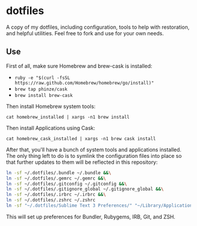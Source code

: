 dotfiles
========

A copy of my dotfiles, including configuration, tools to help with restoration, and helpful utilities. Feel free to fork and use for your own needs.

## Use

First of all, make sure Homebrew and brew-cask is installed:

* `ruby -e "$(curl -fsSL https://raw.github.com/Homebrew/homebrew/go/install)"`
* `brew tap phinze/cask`
* `brew install brew-cask`

Then install Homebrew system tools:

```
cat homebrew_installed | xargs -n1 brew install
```

Then install Applications using Cask:

```
cat homebrew_cask_installed | xargs -n1 brew cask install
```

After that, you'll have a bunch of system tools and applications installed. The only thing left to do is to symlink the configuration files into place so that further updates to them will be reflected in this repository:

``` bash
ln -sf ~/.dotfiles/.bundle ~/.bundle &&\
ln -sf ~/.dotfiles/.gemrc ~/.gemrc &&\
ln -sf ~/.dotfiles/.gitconfig ~/.gitconfig &&\
ln -sf ~/.dotfiles/.gitignore_global ~/.gitignore_global &&\
ln -sf ~/.dotfiles/.irbrc ~/.irbrc &&\
ln -sf ~/.dotfiles/.zshrc ~/.zshrc
ln -sf "~/.dotfiles/Sublime Text 3 Preferences/" "~/Library/Application Support/Sublime Text 3/Packages/User"
```

This will set up preferences for Bundler, Rubygems, IRB, Git, and ZSH.